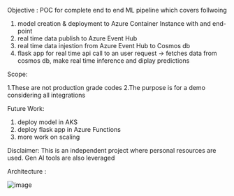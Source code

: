 Objective : POC for complete end to end ML pipeline which covers follwoing

1. model creation & deployment to Azure Container Instance with and end-point
2. real time data publish to Azure Event Hub
3. real time data injestion from Azure Event Hub to Cosmos db
4. flask app for real time api call to an user request -> fetches data from cosmos db, make real time inference and diplay predictions

Scope:

1.These are not production grade codes
2.The purpose is for a demo considering all integrations

Future Work:

1. deploy model in AKS
2. deploy flask app in Azure Functions
3. more work on scaling

Disclaimer: 
This is an independent project where personal resources are used.
Gen AI tools are also leveraged 

Architecture :

![image](https://github.com/user-attachments/assets/b5bbd9d0-a102-41f4-b63e-cb54688d3845)
